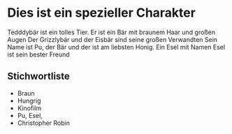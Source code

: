 # Dies ist ein spezieller Charakter
Tedddybär ist ein tolles Tier.
Er ist ein Bär mit braunem Haar und großen Augen
Der Grizzlybär und der Eisbär sind seine großen Verwandten
Sein Name ist Pu, der Bär und der ist am liebsten Honig.
Ein Esel mit Namen Esel ist sein bester Freund

## Stichwortliste
* Braun
* Hungrig
* Kinofilm
* Pu, Esel, 
* Christopher Robin